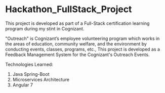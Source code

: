 # Hackathon_FullStack_Project

This project is developed as part of a Full-Stack certification learning program during my stint in Cognizant.

"Outreach" is Cognizant’s employee volunteering program which works in the areas of education, community welfare, and the environment by conducting events, classes, programs, etc., This project is developed as a Feedback Management System for the Cognizant's Outreach Events.

Technologies Learned:
1. Java Spring-Boot
2. Microservices Architecture
3. Angular 7

